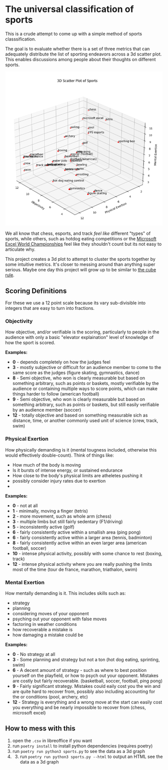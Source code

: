 # The universal classification of sports

This is a crude attempt to come up with a simple method of sports classsification.

The goal is to evaluate whether there is a set of three metrics that can adequately distribute the list of sporting endeavors across a 3d scatter plot. This enables discussions among people about their thoughts on different sports.

![a screenshot of a 3d scatterplot graph showing many different sports arranged by axes of physical exertion, mental exertion, and scoring objectivitiy](./graph.png)

We all know that chess, esports, and track *feel like* different "types" of sports, while others, such as hotdog eating competitions or the [Microsoft Excel World Championships](https://fmworldcup.com/excel-esports/) feel like they shouldn't count but its not easy to articulate  why.

This project creates a 3d plot to attempt to cluster the sports together by some intuitive metrics. It's closer to messing around than anything super serious. Maybe one day this project will grow up to be similar to [the cube rule](https://cuberule.com/).

## Scoring Definitions
For these we use a 12 point scale because its vary sub-divisible into integers that are easy to turn into fractions.

### Objectivity
How objective, and/or verifiable is the scoring, particularly to people in the audience with only a basic "elevator explaination" level of knowledge of how the sport is scored. 

**Examples:**
- **0** - depends completely on how the judges feel 
- **3** - mostly subjective or difficult for an audience member to come to the same score as the judges (figure skating, gymnastics, dance)
- **8** - Semi objective, who won is clearly measurable but based on something arbitrary, such as points or baskets, mostly verifiable by the audience or containing multiple ways to score points, which can make things harder to follow (american football)
- **9** - Semi objective, who won is clearly measurable but based on something arbitrary, such as points or baskets, but still easily verifiable by an audience member (soccer)
- **12** - totally objective and based on something measurable sich as distance, time, or another commonly used unit of science (crew, track, swim)


### Physical Exertion
How physically demanding is it (mental tougness included, otherwise this would effectively double-count). Think of things like:
- How much of the body is moving
- Is it bursts of intense energy, or sustained endurance
- How close to the body's physical limits are atheletes pushing it 
- possibly consider injury rates due to exertion
- 

**Examples:**
- **0** - not at all
- **1** - minimally, moving a finger (tetris)
- **2** - more movement, such as whole arm (chess)
- **3** - multiple limbs but still fairly sedentary (F1/driving)
- **5** - inconsistently active (golf) 
- **6** - fairly consistently active within a smallish area (ping pong)
- **6** - fairly consistently active within a larger area (tennis, badminton)
- **8** - fairly consistently active within an even larger area (american football, soccer)
- **10** - intense physical activity, possibly with some chance to rest (boxing, track)
- **12** - intense physical activity where you are really pushing the limits most of the time (tour de france, marathon, triathalon, swim)


### Mental Exertion
How mentally demanding is it. This includes skills such as:
- strategy
- planning
- considering moves of your opponent
- psyching out your opponent with false moves
- factoring in weather conditions
- how recoverable a mistake is
- how damaging a mistake could be

**Examples:**
- **0** - No strategy at all
- **3** - Some planning and strategy but not a ton (hot dog eating, sprinting, swim)
- **6** - A decent amount of strategy - such as where to best position yourself on the playfield, or how to psych out your opponent. Mistakes are costly but fairly recoverable. (basketball, soccer, football, ping pong)
- **9** - Fairly significant strategy. Mistakes could eaily cost you the win and are quite hard to recover from, possibly also including accounting for the  or conditions (pool, archery, etc)
- **12** - Strategy is everything and a wrong move at the start can easily cost you everything and be nearly impossible to recover from (chess, microsoft excel)


## How to mess with this

1. open the `.csv` in libreoffice if you want
2. run `poetry install` to install python dependencies (requires poetry)
3. run `poetry run python3 sports.py` to see the data as a 3d graph
4. 3. run `poetry run python3 sports.py --html` to output an HTML see the data as a 3d graph